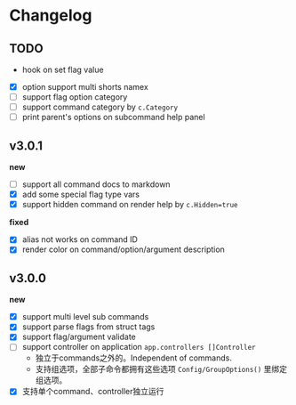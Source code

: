 # Changelog

## TODO

- hook on set flag value
- [x] option support multi shorts namex
- [ ] support flag option category
- [ ] support command category by `c.Category`
- [ ] print parent's options on subcommand help panel

## v3.0.1

**new**

- [ ] support all command docs to markdown
- [x] add some special flag type vars
- [x] support hidden command on render help by `c.Hidden=true`

**fixed**

- [x] alias not works on command ID
- [x] render color on command/option/argument description

## v3.0.0

**new**

- [x] support multi level sub commands
- [x] support parse flags from struct tags
- [x] support flag/argument validate
- [ ] support controller on application `app.controllers []Controller`
  - 独立于commands之外的。Independent of commands.
  - 支持组选项，全部子命令都拥有这些选项 `Config/GroupOptions()` 里绑定组选项。
- [x] 支持单个command、controller独立运行
